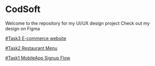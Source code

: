 # CodSoft
Welcome to the repository for my UI/UX design project 
Check out my design on Figma 


[#Task3 E-commerce website](https://www.figma.com/proto/bnLwkPb7doQvh2GdkapOB8/E-commerce-website?type=design&node-id=1-2&t=Z2QkMzYlXJ5F8QsS-0&scaling=scale-down&page-id=0%3A1)


[#Task2 Restaurant Menu](https://www.figma.com/proto/u9BUJETjGAejAVLskPaY8A/Restaurant-Menu?type=design&t=LGYCguHokX7umY5u-0&scaling=scale-down&page-id=0%3A1&node-id=1-2&starting-point-node-id=1%3A2)


[#Task1 MobileApp Signup Flow](https://www.figma.com/proto/AaaKdbmVG68nnSRp0gd5GS/Mobile-app-Sign-Up-Flow?type=design&t=LGYCguHokX7umY5u-0&scaling=scale-down&page-id=0%3A1&node-id=1-4&starting-point-node-id=1%3A4)
